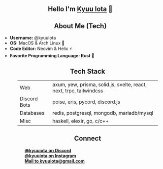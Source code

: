 <body>
    <h2 align="center">Hello I'm <a href='https://kyuuiota.vercel.app'>Kyuu Iota</a> 🗿</h2>
    <h2 align="center">About Me (Tech)</h2>
    <ul>
        <li>
            <b>Username:</b> @kyuuiota
        </li>
        <li>
            <b>OS:</b> MacOS & Arch Linux 🐧
        </li>
        <li>
            <b>Code Editor:</b> Neovim & Helix ⚡
        </li>
        <li>
            <b>Favorite Programming Language:<b> Rust 🦀
        </li>
    <ul>
    <h2 align="center">Tech Stack</h2>
    <table>
        <tr>
            <td>Web</td><td>axum, yew, prisma, solid.js, svelte, react, next, trpc, tailwindcss</td>
        </tr>
        <tr>
            <td>Discord Bots</td><td>poise, eris, pycord, discord.js</td>
        </tr>
        <tr>
            <td>Databases</td><td>redis, postgresql, mongodb, mariadb/mysql</td>
        </tr>
        <tr>
            <td>Misc</td><td>haskell, elexir, go, c/c++</td>
        </tr>
    </table>
    <h2 align='center'>Connect</h2>
    <ul>
        <a href="https://dsc.gg/cafe">@kyuuiota on Discord</a>
        <br />
        <a href="https://instagram.com/kyuuiota">@kyuuiota on Instagram</a>
        <br />
        <a href="mailto:kyuuiota@gmail.com">Mail to kyuuiota@gmail.com</a>
    </ul>
</body>
